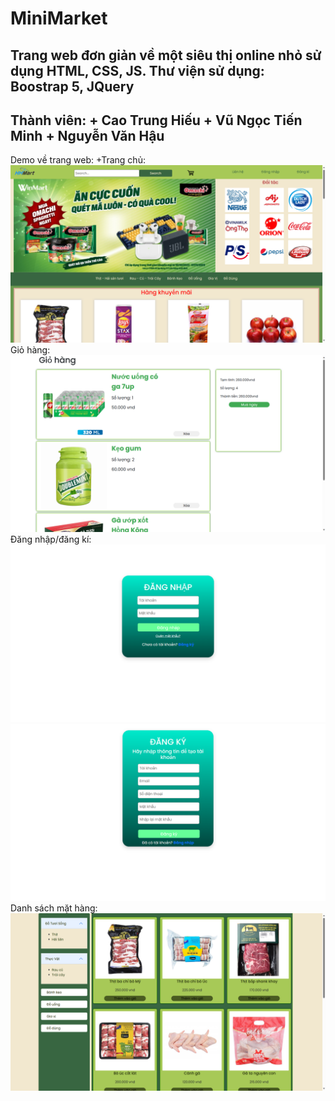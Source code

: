 # MiniMarket
Trang web đơn giản về một siêu thị online nhỏ sử dụng HTML, CSS, JS.
Thư viện sử dụng: Boostrap 5, JQuery
---
Thành viên: 
    + Cao Trung Hiếu
    + Vũ Ngọc Tiến Minh
    + Nguyễn Văn Hậu
---
Demo về trang web:
+Trang chủ:
![Homepage ](Assets/Misc/Readme%20demo/Homepage.png)
Giỏ hàng:
![Homepage ](Assets/Misc/Readme%20demo/Cart.png)
Đăng nhập/đăng kí:
![Homepage ](Assets/Misc/Readme%20demo/Login.png)
![Homepage ](Assets/Misc/Readme%20demo/Register.png)
Danh sách mặt hàng:
![Homepage ](Assets/Misc/Readme%20demo/List.png)

